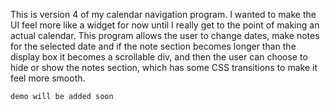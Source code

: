 This is version 4 of my calendar navigation program. I wanted to make the UI feel more like a widget for now until I really get to the point of making an actual calendar. This program allows the user to change dates, make notes for the selected date and if the note section becomes longer than the display box it becomes a scrollable div, and then the user can choose to hide or show the notes section, which has some CSS transitions to make it feel more smooth.

`demo will be added soon`